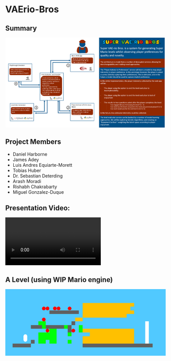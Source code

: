 # VAErio-Bros

## Summary
![VAErio Bros System Architecture](documentation/system_architecture.png)


## Project Members
- Daniel Harborne
- James Adey
- Luis Andres Equiarte-Morett
- Tobias Huber
- Dr. Sebastian Deterding
- Arash Moradi
- Rishabh Chakrabarty
- Miguel Gonzalez-Duque

## Presentation Video: 

![VAErio_Bros_Presentation](documentation/vaerio-bros-video.mkv)


## A Level (using WIP Mario engine)
![VAErio Bros Visualised Level](documentation/vaerio.png)
